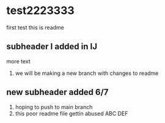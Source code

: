 # test2223333
first test
this is readme
## subheader I added in IJ
more text

1. we will be making a new branch with changes to readme

## new subheader added 6/7
1. hoping to push to main branch
2. this poor readme file gettin abused
ABC
DEF
